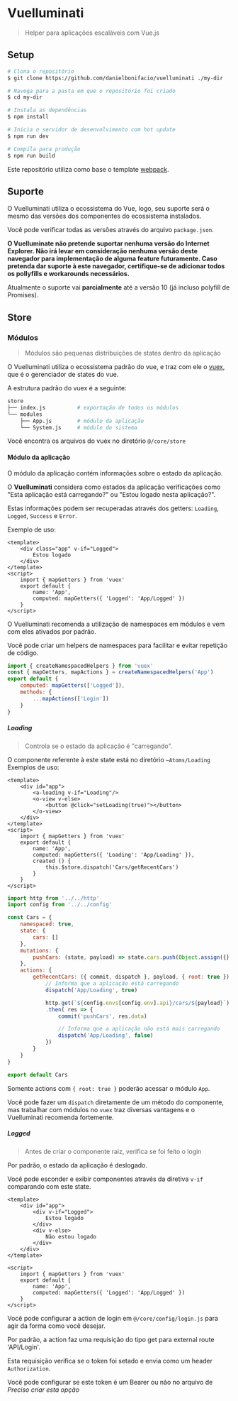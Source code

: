 # Vuelluminati

> Helper para aplicações escaláveis com Vue.js

## Setup

``` bash
# Clona o repositório
$ git clone https://github.com/danielbonifacio/vuelluminati ./my-dir

# Navega para a pasta em que o repositório foi criado
$ cd my-dir

# Instala as dependências
$ npm install

# Inicia o servidor de desenvolvimento com hot update
$ npm run dev

# Compila para produção
$ npm run build
```

Este repositório utiliza como base o template [webpack](http://vuejs-templates.github.io/webpack/).

## Suporte

O Vuelluminati utiliza o ecossistema do Vue, logo, seu suporte será o mesmo das versões dos componentes do ecossistema instalados.

Você pode verificar todas as versões através do arquivo `package.json`.

**O Vuelluminate não pretende suportar nenhuma versão do Internet Explorer. Não irá levar em consideração nenhuma versão deste navegador para implementação de alguma feature futuramente. Caso pretenda dar suporte à este navegador, certifique-se de adicionar todos os pollyfills e workarounds necessários.**

Atualmente o suporte vai **parcialmente** até a versão 10 (já incluso polyfill de Promises).

## Store
### Módulos
> Módulos são pequenas distribuições de states dentro da aplicação

O Vuelluminati utiliza o ecossistema padrão do vue, e traz com ele o [vuex](https://vuex.vuejs.org/), que é o gerenciador de states do vue.

A estrutura padrão do vuex é a seguinte:
``` sh
store
├── index.js          # exportação de todos os módulos
└── modules
    ├── App.js        # módulo da aplicação
    └── System.js     # módulo do sistema
```

Você encontra os arquivos do vuex no diretório `@/core/store`

#### Módulo da aplicação

O módulo da aplicação contém informações sobre o estado da aplicação.

O **Vuelluminati** considera como estados da aplicação verificações como "Esta aplicação está carregando?" ou "Estou logado nesta aplicação?".

Estas informações podem ser recuperadas através dos getters: `Loading`, `Logged`, `Success` e `Error`.

Exemplo de uso:
``` vue
<template>
	<div class="app" v-if="Logged">
		Estou logado
	</div>
</template>
<script>
	import { mapGetters } from 'vuex'
	export default {
		name: 'App',
		computed: mapGetters({ 'Logged': 'App/Logged' })
	}
</script>
```

O Vuelluminati recomenda a utilização de namespaces em módulos e vem com eles ativados por padrão.

Você pode criar um helpers de namespaces para facilitar e evitar repetição de código.

``` javascript
import { createNamespacedHelpers } from 'vuex'
const { mapGetters, mapActions } = createNamespacedHelpers('App')
export default {
	computed: mapGetters(['Logged']),
	methods: {
		...mapActions(['Login'])
	}
}
```
##### Loading

>Controla se o estado da aplicação é "carregando".

O componente referente à este state está no diretório `~Atoms/Loading`
Exemplos de uso:
``` vue
<template>
	<div id="app">
		<a-loading v-if="Loading"/>
		<o-view v-else>
			<button @click="setLoading(true)"></button>
		</o-view>
	</div>
</template>
<script>
	import { mapGetters } from 'vuex'
	export default {
		name: 'App',
		computed: mapGetters({ 'Loading': 'App/Loading' }),
		created () {
			this.$store.dispatch('Cars/getRecentCars')
		}
	}
</script>
```
``` javascript
import http from '../../http'
import config from '../../config'

const Cars = {
	namespaced: true,
	state: {
		cars: []
	},
	mutations: {
		pushCars: (state, payload) => state.cars.push(Object.assign({}, payload))
	},
	actions: {
		getRecentCars: ({ commit, dispatch }, payload, { root: true }) => {
			// Informa que a aplicação está carregando
			dispatch('App/Loading', true)

			http.get(`${config.envs[config.env].api}/cars/${payload}`)
			.then( res => {
				commit('pushCars', res.data)

				// Informa que a aplicação não está mais carregando
				dispatch('App/Loading', false)
			})
		}
	}
}

export default Cars
```

Somente actions com `{ root: true }` poderão acessar o módulo `App`.

Você pode fazer um `dispatch` diretamente de um método do componente, mas trabalhar com módulos no `vuex` traz diversas vantagens e o Vuelluminati recomenda fortemente.

##### Logged
> Antes de criar o componente raiz, verifica se foi feito o login

Por padrão, o estado da aplicação é deslogado.

Você pode esconder e exibir componentes através da diretiva `v-if` comparando com este state.

``` vue
<template>
	<div id="app">
		<div v-if="Logged">
			Estou logado
		</div>
		<div v-else>
			Não estou logado
		</div>
	</div>
</template>

<script>
	import { mapGetters } from 'vuex'
	export default {
		name: 'App',
		computed: mapGetters({ 'Logged': 'App/Logged' })
	}
</script>
```

Você pode configurar a action de login em `@/core/config/login.js` para agir da forma como você desejar.

Por padrão, a action faz uma requisição do tipo get para external route 'API/Login'.

Esta requisição verifica se o token foi setado e envia como um header `Authorization`.

Você pode configurar se este token é um Bearer ou não no arquivo de *Preciso criar esta opção*
